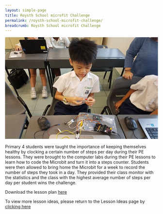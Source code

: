 ```yaml
---
layout: simple-page
title: Roysth School microfit Challenge
permalink: /roysth-school-microfit-challenge/
breadcrumb: Roysth School microfit Challenge
---
```


![microfit challenge](/images/in-schools/digital-maker/overview/lesson-plans/primary/Roysth-School-microfit-challenge.jpeg)

Primary 4 students were taught the importance of keeping themselves healthy by clocking a certain number of steps per day during their PE lessons. They were brought to the computer labs during their PE lessons to learn how to code the Microbit and turn it into a steps counter. Students were then allowed to bring home the Microbit for a week to record the number of steps they took in a day. They provided their class monitor with the statistics and the class with the highest average number of steps per day per student wins the challenge.

Download the lesson plan [here](/files/lesson-plans/primary-schools/design-and-technology/Roysth-School-microfit-challenge.zip)

To view more lesson ideas, please return to the Lesson Ideas page by [clicking here](/in-schools/digital-maker/lesson-ideas-primary/)
